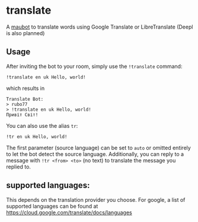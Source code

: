 # translate
A [maubot](https://github.com/maubot/maubot) to translate words using Google Translate
or LibreTranslate (Deepl is also planned)

## Usage

After inviting the bot to your room, simply use the `!translate` command:

    !translate en uk Hello, world!
    
which results in

    Translate Bot:
    > rubo77
    > !translate en uk Hello, world!
    Привіт Світ!

You can also use the alias `tr`:

    !tr en uk Hello, world!

The first parameter (source language) can be set to `auto` or omitted entirely
to let the bot detect the source language. Additionally, you can reply
to a message with `!tr <from> <to>` (no text) to translate the message you
replied to.

## supported languages:

This depends on the translation provider you choose. For google, a list of
supported languages can be found at https://cloud.google.com/translate/docs/languages
